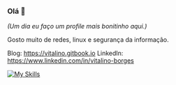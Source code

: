 ### Olá 👋

_(Um dia eu faço um profile mais bonitinho aqui.)_

Gosto muito de redes, linux e segurança da informação.

Blog: https://vitalino.gitbook.io
LinkedIn: https://www.linkedin.com/in/vitalino-borges

[![My Skills](https://skillicons.dev/icons?i=bsd,linux,aws,gcp,bash,c,gitlab,docker,kubernetes)]([https://skillicons.dev](https://www.linkedin.com/in/vitalino-borges/))

<!--
**vitalinoborges/vitalinoborges** is a ✨ _special_ ✨ repository because its `README.md` (this file) appears on your GitHub profile.

Here are some ideas to get you started:

- 🔭 I’m currently working on ...
- 🌱 I’m currently learning ...
- 👯 I’m looking to collaborate on ...
- 🤔 I’m looking for help with ...
- 💬 Ask me about ...
- 📫 How to reach me: ...
- 😄 Pronouns: ...
- ⚡ Fun fact: ...
-->
